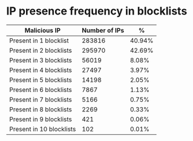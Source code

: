 # IP presence frequency in blocklists
| Malicious IP | Number of IPs | % |
|----|----|----|
| Present in 1 blocklist | 283816 | 40.94% |
| Present in 2 blocklists | 295970 | 42.69% |
| Present in 3 blocklists | 56019 | 8.08% |
| Present in 4 blocklists | 27497 | 3.97% |
| Present in 5 blocklists | 14198 | 2.05% |
| Present in 6 blocklists | 7867 | 1.13% |
| Present in 7 blocklists | 5166 | 0.75% |
| Present in 8 blocklists | 2269 | 0.33% |
| Present in 9 blocklists | 421 | 0.06% |
| Present in 10 blocklists | 102 | 0.01% |
